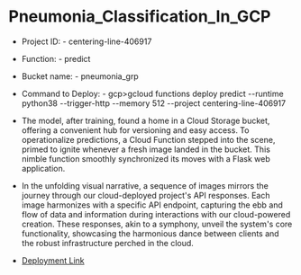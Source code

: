 # Pneumonia_Classification_In_GCP

+ Project ID: - centering-line-406917 

+ Function: - predict

+ Bucket name: - pneumonia_grp

+ Command to Deploy: - gcp>gcloud functions deploy predict --runtime python38 --trigger-http --memory 512 --project centering-line-406917

+ The model, after training, found a home in a Cloud Storage bucket, offering a convenient hub for versioning and easy access. To operationalize predictions, a Cloud Function stepped into the scene, primed to ignite whenever a fresh image landed in the bucket. This nimble function smoothly synchronized its moves with a Flask web application.

+ In the unfolding visual narrative, a sequence of images mirrors the journey through our cloud-deployed project's API responses. Each image harmonizes with a specific API endpoint, capturing the ebb and flow of data and information during interactions with our cloud-powered creation. These responses, akin to a symphony, unveil the system's core functionality, showcasing the harmonious dance between clients and the robust infrastructure perched in the cloud.

+ [Deployment Link](https://us-central1-centering-line-406917.cloudfunctions.net/predict)
